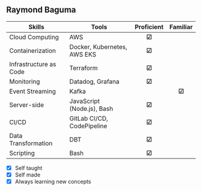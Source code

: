 ## Raymond Baguma
| Skills               | Tools                                             | Proficient | Familiar |
| -------------------- | ------------------------------------------------- | :--------: | :------: |
| Cloud Computing      | AWS                                               | **&#9745;**  |          |
| Containerization     | Docker, Kubernetes, AWS EKS                       | **&#9745;**  |          |
| Infrastructure as Code | Terraform                                       | **&#9745;**  |          |
| Monitoring           | Datadog, Grafana                                  | **&#9745;**  |          |
| Event Streaming      | Kafka                                             |               | **&#9745;** |
| Server-side          | JavaScript (Node.js), Bash                        | **&#9745;**  |          |
| CI/CD                | GitLab CI/CD, CodePipeline                        | **&#9745;**  |          |
| Data Transformation  | DBT                                               | **&#9745;**  |          |
| Scripting            | Bash                                              | **&#9745;**  |          |

 - [x]  Self taught
 - [x]  Self made
 - [x]  Always learning new concepts
